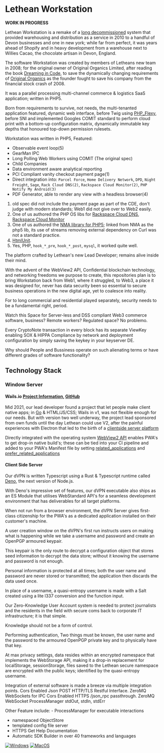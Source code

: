 # Lethean Workstation

**WORK IN PROGRESS**

Lethean Workstation is a remake of a [long decommissioned](http://whois.sc/workstationcommerce.co.uk) system that provided warehousing and distribution as a service in 2010 to a handful of Devon businesses and one in new york; while far from perfect, it was years ahead of Shopify and in heavy development from a warehouse next to Willies Cacao, the chocolate artisan in Devon, England.

The software Workstation was created by members of Letheans new team in 2008; for the original owner of Original Organics Limited, after reading the book [Dreaming in Code](https://en.wikipedia.org/wiki/Dreaming_in_Code), to save the dynamically changing requirements of [Original Organics](http://www.originalorganics.co.uk) as the founder fought to save his company from the financial stock crash of 2008.

It was a parallel processing multi-channel commerce & logistics SaaS application; written in PHP5.

 Born from requirements to survive, not needs, the multi-tenanted application featured, dynamic web interface, before Twig using [PHP_Flexy](https://pear.php.net/manual/en/package.html.html-template-flexy.php), before SNI and implemented Googles COMIT standard to perform cloud print with a bottom-up configuration matrix, dynamically immutable key depths that honoured top-down permission rulesets.

Workstation was written in PHP5, Featured:
- Observable event loop(5) 
- GearMan IPC
- Long Polling Web Workers using COMIT (The original spec)
- Child Companies
- Data environment aware analytical reporting
- PCI Compliant vanity checkout payment page(1)
- Direct integration into: `Parcel Force`, `Home Delivery Network`, `DPD`, `Night Freight`, `Sage`, `Rack Cloud DNS(2)`, `Rackspace Cloud Monitor(2)`, `PHP Notify My Android(3)`
- PDF Generator, able to render any view with a headless browser(4)


 1) old spec did not include the payment page as part of the CDE, don't judge with modern standards; Web1 did not give over to Web2 easily.
 2) One of us authored the PHP OS libs for [Rackspace Cloud DNS](https://github.com/Snider/php-cloudMonitoring), [Rackspace Cloud Monitor](https://github.com/Snider/php-cloudMonitoring) 
 3) One of us authored the [NMA library for PHP5](https://github.com/Snider/php-notifyMyAndroid); linked from NMA as the php5 lib, its use of streams removing external dependency on Curl was not a standard practice.
 4) [HtmlUnit](https://htmlunit.sourceforge.io/).
 5) Yes, PHP, `hook_*_pre`, `hook_*_post`, `mysql`, it worked quite well.


The platform crafted by Lethean's new Lead Developer; remains alive inside their mind.

With the advent of the WebView2 API, Confidential blockchain technology, and networking freedoms we purpose to create, this repositories plan is to bring Workstation back from Web1, where it struggled, to Web3, a place it was designed for, never has data security been so essential to secure business operations in the new digital age, yet to coalesce into reality.

For to long commercial and residential played separately, security needs to be a fundamental right, period. 

Watch this Space for Server-less and DSS compliant Web3 commerce software, business? Remote workers? Regulated space? No problemo. 

Every CryptoNote transaction in every block has its separate ViewKey enabling SOX & HIPPA Compliance by network and deployment configuration by simply saving the keykey in your keyserver DE.

Why should People and Bussiness operate on such alienating terms or have different grades of software functionality?

## Technology Stack

### Window Server

#### Wails.io [Project Information](https://wails.io), [GitHub](https://github.com/wailsapp)

Mid 2021, our lead developer found a project that let people make client native apps; in [Go](https://go.dev/) & HTML/JS/CSS; Wails in v1, was not flexible enough for our needs. But with version two well underway, the project lead sponsored from own funds until the day Lethean could use V2, after the painful experiences with Electron that led to the birth of a [clientside server platform](https://github.com/letheanVPN/server) 

Directly integrated with the operating system [WebView2 API](https://docs.microsoft.com/en-us/microsoft-edge/webview2/) enables PWA's to get drop-in native build's; these can be tied into your CI pipeline and added to your PWA's Manifest file by setting [related_applications](https://developer.mozilla.org/en-US/docs/Web/Manifest/related_applications) and [prefer_related_applications](https://developer.mozilla.org/en-US/docs/Web/Manifest/prefer_related_applications)

#### Client Side Server

Our dVPN is written Typescript using a Rust & Typescript runtime called [Deno](https://deno.land/), the next version of Node.js.

With Deno's impressive set of features, our dVPN executable also ships as an ES Module that utilises WebStandard API's for a seamless development environment that has deliverables for all target platforms.  

When not run from a browser environment, the dVPN Server gives first-class citizenship for the PWA's as a dedicated application installed on their customer's machine.
 
A user creation window on the dVPN's first run instructs users on making what is happening while we take a username and password and create an OpenPGP armoured keypair.

This keypair is the only route to decrypt a configuration object that stores seed information to decrypt the data store; without it knowing the username and password is not enough.

Personal information is protected at all times; both the user name and password are never stored or transmitted; the application then discards the data used once.

In place of a username, a quasi-entropy username is made with a Salt created using a lite l337 conversion and the function input.

Our Zero-Knowledge User Account system is needed to protect journalists and the residents in the field with secure coms back to corporate IT infrastructure; it is that simple.

Knowledge should not be a form of control.

Performing authentication, Two things must be known, the user name and the password to the armoured OpenPGP private key and to physically have that key.

At max privacy settings, data resides within an encrypted namespace that implements the WebStorage API, making it a drop-in replacement for localStorage, sessionStorage, files saved to the Lethean secure namespace are encrypted with the public keys;  identified by the quasi-entropy username.

Integration of external software is made a breeze via multiple integration points.
Cors Enabled Json POST HTTP/TLS Restful Interface.
ZeroMQ WebSockets for IPC
Cors Enabled HTTPS /json_rpc passthrough.
ZeroMQ WebSocket ProcessManager stdOut, stdIn, stdErr

Other Feature include:
	- ProcessManager for executable interactions
 -	namespaced ObjectStore
 -	templated config file server
 -	HTTPS Get Help Documentation
 -	Automatic SDK Builder in over 40 frameworks and languages
        



[![Windows](https://github.com/letheanVPN/lethean/actions/workflows/windows.yml/badge.svg)](https://github.com/letheanVPN/lethean/actions/workflows/windows.yml)
[![MacOS](https://github.com/letheanVPN/lethean/actions/workflows/macos.yml/badge.svg)](https://github.com/letheanVPN/lethean/actions/workflows/macos.yml)
